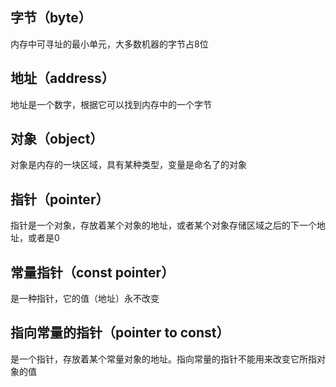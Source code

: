 ## 字节（byte）
内存中可寻址的最小单元，大多数机器的字节占8位

## 地址（address）
地址是一个数字，根据它可以找到内存中的一个字节

## 对象（object）
对象是内存的一块区域，具有某种类型，变量是命名了的对象

## 指针（pointer）
指针是一个对象，存放着某个对象的地址，或者某个对象存储区域之后的下一个地址，或者是0

## 常量指针（const pointer）
是一种指针，它的值（地址）永不改变

## 指向常量的指针（pointer to const）
是一个指针，存放着某个常量对象的地址。指向常量的指针不能用来改变它所指对象的值
